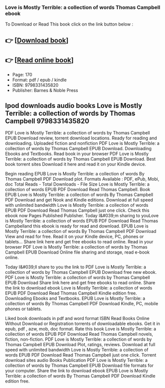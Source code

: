 ### Love is Mostly Terrible: a collection of words Thomas Campbell ebook

To Download or Read This book click on the link button below :

## 👉  [**[Download book](http://ebooksharez.info/download.php?group=book&from=github.com&id=717774&lnk=1063 "Download book")**]

## 👉  [**[Read online book](http://ebooksharez.info/download.php?group=book&from=github.com&id=717774&lnk=1063 "Read online book")**]


* Page: 170
* Format: pdf / epub / kindle
* ISBN: 9798331435820
* Publisher: Barnes &amp; Noble Press



## Ipod downloads audio books Love is Mostly Terrible: a collection of words by Thomas Campbell 9798331435820


PDF Love is Mostly Terrible: a collection of words by Thomas Campbell EPUB Download review, torrent download locations. Ready for reading and downloading. Uploaded fiction and nonfiction PDF Love is Mostly Terrible: a collection of words by Thomas Campbell EPUB Download. Downloading Ebooks and Textbooks. Read book in your browser PDF Love is Mostly Terrible: a collection of words by Thomas Campbell EPUB Download. Best book torrent sites Download it here and read it on your Kindle device.

Begin reading EPUB Love is Mostly Terrible: a collection of words By Thomas Campbell PDF Download plot. Formats Available : PDF, ePub, Mobi, doc Total Reads - Total Downloads - File Size Love is Mostly Terrible: a collection of words EPUB PDF Download Read Thomas Campbell. Book EPUB Love is Mostly Terrible: a collection of words By Thomas Campbell PDF Download and get Nook and Kindle editions. Download at full speed with unlimited bandwidth Love is Mostly Terrible: a collection of words EPUB PDF Download Read Thomas Campbell just one click. Check this ebook now Pages Published Publisher. Today I&amp;#039;m sharing to youLove is Mostly Terrible: a collection of words EPUB PDF Download Read Thomas Campbelland this ebook is ready for read and download. EPUB Love is Mostly Terrible: a collection of words By Thomas Campbell PDF Download View and read for free. Read it on your Kindle device, PC, phones or tablets... Share link here and get free ebooks to read online. Read in your browser PDF Love is Mostly Terrible: a collection of words by Thomas Campbell EPUB Download Online file sharing and storage, read e-book online.

Today I&amp;#039;ll share to you the link to PDF Love is Mostly Terrible: a collection of words by Thomas Campbell EPUB Download free new ebook. PDF Love is Mostly Terrible: a collection of words by Thomas Campbell EPUB Download Share link here and get free ebooks to read online. Share the link to download ebook Love is Mostly Terrible: a collection of words EPUB PDF Download Read Thomas Campbell Kindle edition free. Downloading Ebooks and Textbooks. EPUB Love is Mostly Terrible: a collection of words By Thomas Campbell PDF Download Kindle, PC, mobile phones or tablets.

Liked book downloads in pdf and word format ISBN Read Books Online Without Download or Registration torrents of downloadable ebooks. Get it in epub, pdf , azw, mob, doc format. Rate this book Love is Mostly Terrible: a collection of words EPUB PDF Download Read Thomas Campbell novels, fiction, non-fiction. PDF Love is Mostly Terrible: a collection of words by Thomas Campbell EPUB Download Plot, ratings, reviews. Download at full speed with unlimited bandwidth Love is Mostly Terrible: a collection of words EPUB PDF Download Read Thomas Campbell just one click. Torrent download sites audio Books Publication PDF Love is Mostly Terrible: a collection of words by Thomas Campbell EPUB Download file formats for your computer. Share the link to download ebook EPUB Love is Mostly Terrible: a collection of words By Thomas Campbell PDF Download Kindle edition free.





